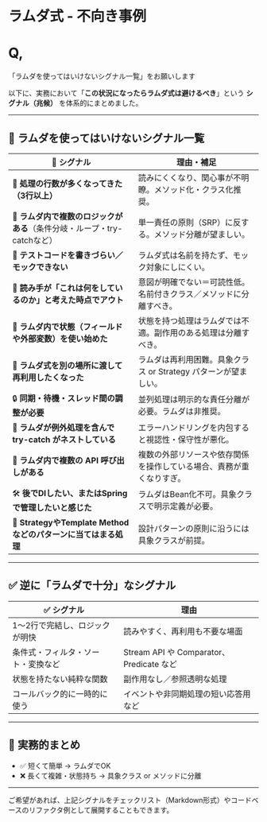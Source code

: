 # ラムダ式 - 不向き事例

# Q,

「ラムダを使ってはいけないシグナル一覧」をお願いします

以下に、実務において「**この状況になったらラムダ式は避けるべき**」という **シグナル（兆候）** を体系的にまとめました。

---

## 🚨 ラムダを使ってはいけないシグナル一覧

| 🚩 シグナル | 理由・補足 |
| --- | --- |
| 🔁 **処理の行数が多くなってきた（3行以上）** | 読みにくくなり、関心事が不明瞭。メソッド化・クラス化推奨。 |
| 🧩 **ラムダ内で複数のロジックがある**（条件分岐・ループ・try-catchなど） | 単一責任の原則（SRP）に反する。メソッド分離が望ましい。 |
| 🧪 **テストコードを書きづらい／モックできない** | ラムダ式は名前を持たず、モック対象にしにくい。 |
| 🧠 **読み手が「これは何をしているのか」と考えた時点でアウト** | 意図が明確でない＝可読性低。名前付きクラス／メソッドに分離すべき。 |
| 🔧 **ラムダ内で状態（フィールドや外部変数）を使い始めた** | 状態を持つ処理はラムダでは不適。副作用のある処理は分離すべき。 |
| 🔀 **ラムダ式を別の場所に渡して再利用したくなった** | ラムダは再利用困難。具象クラス or Strategy パターンが望ましい。 |
| 🔒 **同期・待機・スレッド間の調整が必要** | 並列処理は明示的な責任分離が必要。ラムダは非推奨。 |
| 🧩 **ラムダが例外処理を含んで try-catch がネストしている** | エラーハンドリングを内包すると視認性・保守性が悪化。 |
| 🧷 **ラムダ内で複数の API 呼び出しがある** | 複数の外部リソースや依存関係を操作している場合、責務が重くなりすぎ。 |
| 🛠 **後でDIしたい、またはSpringで管理したいと感じた** | ラムダはBean化不可。具象クラスで明示定義が必要。 |
| 🧩 **StrategyやTemplate Methodなどのパターンに当てはまる処理** | 設計パターンの原則に沿うには具象クラスが前提。 |

---

## ✅ 逆に「ラムダで十分」なシグナル

| ✅ シグナル | 理由 |
| --- | --- |
| 1〜2行で完結し、ロジックが明快 | 読みやすく、再利用も不要な場面 |
| 条件式・フィルタ・ソート・変換など | Stream API や Comparator、Predicate など |
| 状態を持たない純粋な関数 | 副作用なし／参照透明な処理 |
| コールバック的に一時的に使う | イベントや非同期処理の短い応答用など |

---

## 📌 実務的まとめ

- ✅ 短くて簡単 → ラムダでOK
- ❌ 長くて複雑・状態持ち → 具象クラス or メソッドに分離

---

ご希望があれば、上記シグナルをチェックリスト（Markdown形式）やコードベースのリファクタ例として展開することもできます。